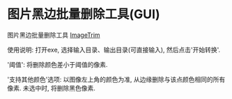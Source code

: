 # 图片黑边批量删除工具(GUI)

图片黑边批量删除工具 [ImageTrim](https://github.com/AutumnSun1996/ImageTrim)

使用说明: 打开exe, 选择输入目录、输出目录(可直接输入), 然后点击'开始转换'.

'阈值': 将删除颜色差小于阈值的像素.

'支持其他颜色'选项: 以图像左上角的颜色为准, 从边缘删除与该点颜色相同的所有像素. 未选中时, 将删除黑色像素.
